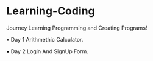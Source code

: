 # Learning-Coding

Journey Learning Programming and Creating Programs!

• Day 1 Arithmethic Calculator.

• Day 2 Login And SignUp Form.
